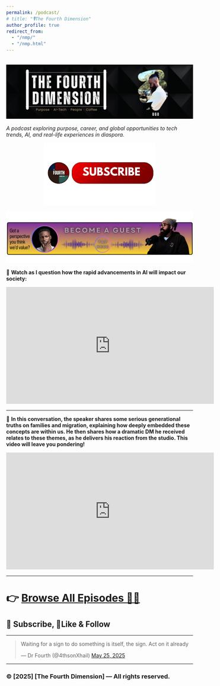 ```yaml
---
permalink: /podcast/
# title: "🎙️The Fourth Dimension"
author_profile: true
redirect_from: 
  - "/nmp/"
  - "/nmp.html"
---
```

<!-- # 🎙️ [The Fourth Dimension] -->

<br/><img src='/images/BANNER YOUTUBE (4).png'>


<!-- ![[sub](/images/subscribe.png)](https://www.youtube.com/@theforth_dimension?sub_confirmation=1){: .align-center width = "30px}
 -->

_A podcast exploring purpose, career, and global opportunities to tech trends, AI, and real-life experiences in diaspora._

<p align="center">
  <a href="https://www.youtube.com/@theforth_dimension?sub_confirmation=1">
    <img src="/images/subscribe.png" alt="Alt text" width="300"/>
  </a>
</p>


<p align="center">
  <a href="https://forms.gle/UKx8kb9nuRcQNqnU6">
    <img src="/images/guest3.png" alt="Alt text" width="720"/>
  </a>
</p>



<!-- ---

## 👋 Welcome  
Welcome to **The Fourth Dimension**, where we bring you authentic conversations, bold insights, and untold stories.  
Our mission is simple: **spark meaningful dialogue and inspire change**.  

---

## 📢 Latest Episode  

**Episode [#] — [Title]**  
🗓️ Released: [Date]  
🎧 Guest: [Guest Name]  

> "[One-liner teaser from the episode]"   -->

🎥 **Watch as I question how the rapid advancements in AI will impact our society:**  

<!-- YouTube Embed -->
<iframe width="560" height="315" src="https://www.youtube.com/embed/ZSSSeRvRtQI?si=zVG3uIzcApR4wLzR" title="YouTube video player" frameborder="0" allow="accelerometer; autoplay; clipboard-write; encrypted-media; gyroscope; picture-in-picture; web-share" referrerpolicy="strict-origin-when-cross-origin" allowfullscreen></iframe>

---

🎥 **In this conversation, the speaker shares some serious generational truths on families and migration, explaining how deeply embedded these concepts are within us. He then shares how a dramatic DM he received relates to these themes, as he delivers his reaction from the studio. This  video will leave you pondering!**
<iframe width="560" height="315" src="https://www.youtube.com/embed/dwvW6MFxI9I?si=iCRkUXb_n_R9aVvI" title="YouTube video player" frameborder="0" allow="accelerometer; autoplay; clipboard-write; encrypted-media; gyroscope; picture-in-picture; web-share" referrerpolicy="strict-origin-when-cross-origin" allowfullscreen></iframe>

---

# 👉 [Browse All Episodes 🚀🔥](https://www.youtube.com/@theforth_dimension)  

## 📲 Subscribe, 🔔Like & Follow

---
<blockquote class="twitter-tweet" data-media-max-width="560"><p lang="en" dir="ltr">Waiting for a sign to do something is itself, the sign. Act on it already</p>&mdash; Dr Fourth (@4thsonXhail) <a href="https://twitter.com/4thsonXhail/status/1926736999303537117?ref_src=twsrc%5Etfw">May 25, 2025</a></blockquote> <script async src="https://platform.twitter.com/widgets.js" charset="utf-8"></script>


<!-- YouTube Embed
<iframe width="100%" height="315" 
src="https://www.youtube.com/watch?v=ZSSSeRvRtQI" 
title="YouTube video player" frameborder="0" 
allow="accelerometer; autoplay; clipboard-write; encrypted-media; gyroscope; picture-in-picture" 
allowfullscreen></iframe>   -->

---
<!-- 
## 🙌 About the Host  
👤 **[Your Name]**  
[Short 2–3 sentence bio: highlight your background, why you started the podcast, and what listeners can expect.]  

---

## 📬 Contact  
Got feedback, questions, or want to be a guest?  
📧 [youremail@example.com]  
🌍 [Your Website/Social Links]  

--- -->

### © [2025] [The Fourth Dimension] — All rights reserved.

